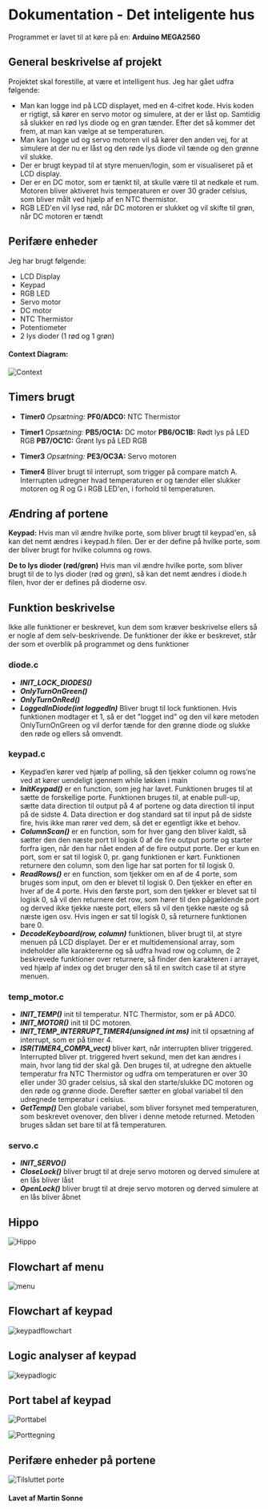 
# Dokumentation - Det inteligente hus
Programmet er lavet til at køre på en: **Arduino MEGA2560**
## General beskrivelse af projekt
Projektet skal forestille, at være et intelligent hus.
Jeg har gået udfra følgende:
- Man kan logge ind på LCD displayet, med en 4-cifret kode. Hvis koden er rigtigt, så kører en servo motor og simulere, at der er låst op. Samtidig så slukker en rød lys diode og en grøn tænder. Efter det så kommer det frem, at man kan vælge at se temperaturen.
- Man kan logge ud og servo motoren vil så kører den anden vej, for at simulere at der nu er låst og den røde lys diode vil tænde og den grønne vil slukke.
- Der er brugt keypad til at styre menuen/login, som er visualiseret på et LCD display.
- Der er en DC motor, som er tænkt til, at skulle være til at nedkøle et rum. Motoren bliver aktiveret hvis temperaturen er over 30 grader celsius, som bliver målt ved hjælp af en NTC thermistor.
- RGB LED'en vil lyse rød, når DC motoren er slukket og vil skifte til grøn, når DC motoren er tændt
## Perifære enheder
Jeg har brugt følgende:
- LCD Display
- Keypad
- RGB LED
- Servo motor
- DC motor
- NTC Thermistor
- Potentiometer
- 2 lys dioder (1 rød og 1 grøn)

#### Context Diagram:
![Context](https://github.com/nitram1337/IntelligentHouse/blob/master/images/contextNyeste.png?raw=true)
## Timers brugt
- **Timer0**
*Opsætning:*
**PF0/ADC0:** NTC Thermistor

- **Timer1**
*Opsætning:*
**PB5/OC1A:** DC motor
**PB6/OC1B:** Rødt lys på LED RGB
**PB7/OC1C:** Grønt lys på LED RGB

- **Timer3**
*Opsætning:*
**PE3/OC3A:** Servo motoren

- **Timer4**
Bliver brugt til interrupt, som trigger på compare match A. Interrupten udregner hvad temperaturen er og tænder eller slukker motoren og R og G i RGB LED'en, i forhold til temperaturen.

## **Ændring af portene**
**Keypad:**
Hvis man vil ændre hvilke porte, som bliver brugt til keypad'en, så kan det nemt ændres i keypad.h filen. Der er der define på hvilke porte, som der bliver brugt for hvilke columns og rows.

**De to lys dioder (rød/grøn)**
Hvis man vil ændre hvilke porte, som bliver brugt til de to lys dioder (rød og grøn), så kan det nemt ændres i diode.h filen, hvor der er defines på dioderne osv.

## Funktion beskrivelse
Ikke alle funktioner er beskrevet, kun dem som kræver beskrivelse ellers så er nogle af dem selv-beskrivende. De funktioner der ikke er beskrevet, står der som et overblik på programmet og dens funktioner
### **diode.c**
- ***INIT_LOCK_DIODES()***
- ***OnlyTurnOnGreen()***
- ***OnlyTurnOnRed()***
- ***LoggedInDiode(int loggedIn)*** Bliver brugt til lock funktionen. Hvis funktionen modtager et 1, så er det "logget ind" og den vil køre metoden OnlyTurnOnGreen og vil derfor tænde for den grønne diode og slukke den røde og ellers så omvendt.

### **keypad.c**
- Keypad’en kører ved hjælp af polling, så den tjekker column og rows’ne ved at kører uendeligt igennem while løkken i main
- ***InitKeypad()***  er en function, som jeg har lavet. Funktionen bruges til at sætte de forskellige porte. Funktionen bruges til, at enable pull-up, sætte data direction til output på 4 af portene og data direction til input på de sidste 4. Data direction er dog standard sat til input på de sidste fire, hvis ikke man rører ved dem, så det er egentligt ikke et behov.
- ***ColumnScan()***  er en function, som for hver gang den bliver kaldt, så sætter den den næste port til logisk 0 af de fire output porte og starter forfra igen, når den har nået enden af de fire output porte. Der er kun en port, som er sat til logisk 0, pr. gang funktionen er kørt. Funktionen returnere den column, som den lige har sat porten for til logisk 0.
- ***ReadRows()***  er en function, som tjekker om en af de 4 porte, som bruges som input, om den er blevet til logisk 0. Den tjekker en efter en hver af de 4 porte. Hvis den første port, som den tjekker er blevet sat til logisk 0, så vil den returnere det row, som hører til den pågældende port og derved ikke tjekke næste port, ellers så vil den tjekke næste og så næste igen osv. Hvis ingen er sat til logisk 0, så returnere funktionen bare 0.
- ***DecodeKeyboard(row, column)***  funktionen, bliver brugt til, at styre menuen på LCD displayet. Der er et multidemensional array, som indeholder alle karaktererne og så udfra hvad row og column, de 2 beskrevede funktioner over returnere, så finder den karakteren i arrayet, ved hjælp af index og det bruger den så til en switch case til at styre menuen.

### **temp_motor.c**

- ***INIT_TEMP()*** init til temperatur. NTC Thermistor, som er på ADC0.
- ***INIT_MOTOR()*** init til DC motoren.
- ***INIT_TEMP_INTERRUPT_TIMER4(unsigned int ms)*** init til opsætning af interrupt, som er på timer 4.
- ***ISR(TIMER4_COMPA_vect)*** bliver kørt, når interrupten bliver triggered. Interrupted bliver pt. triggered hvert sekund, men det kan ændres i main, hvor lang tid der skal gå. Den bruges til, at udregne den aktuelle temperatur fra NTC Thermistor og udfra om temperaturen er over 30 eller under 30 grader celsius, så skal den starte/slukke DC motoren og den røde og grønne diode. Derefter sætter en global variabel til den udregnede temperatur i celsius.
- ***GetTemp()*** Den globale variabel, som bliver forsynet med temperaturen, som beskrevet ovenover, den bliver i denne metode returned. Metoden bruges sådan set bare til at få temperaturen.

### **servo.c**
- ***INIT_SERVO()***
- ***CloseLock()*** bliver brugt til at dreje servo motoren og derved simulere at en lås bliver låst
- ***OpenLock()*** bliver brugt til at dreje servo motoren og derved simulere at en lås bliver åbnet

## Hippo
![Hippo](https://github.com/nitram1337/IntelligentHouse/blob/master/images/hippo.png?raw=true)

## Flowchart af menu
![menu](https://github.com/nitram1337/IntelligentHouse/blob/master/images/menu.png?raw=true)

## Flowchart af keypad
![keypadflowchart](https://github.com/nitram1337/IntelligentHouse/blob/master/images/FlowChart.png?raw=true)

## Logic analyser af keypad
![keypadlogic](https://github.com/nitram1337/IntelligentHouse/blob/master/images/OutputLogicTest.png?raw=true)

## Port tabel af keypad
![Porttabel](https://github.com/nitram1337/IntelligentHouse/blob/master/images/porttabel.png?raw=true)

![Porttegning](https://github.com/nitram1337/IntelligentHouse/blob/master/images/PortTegning.png?raw=true)

## Perifære enheder på portene
![Tilsluttet porte](https://github.com/nitram1337/IntelligentHouse/blob/master/images/tilsluttetporte.png?raw=true)

#### Lavet af Martin Sonne

